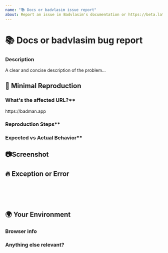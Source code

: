 ```yaml
---
name: "📚 Docs or badvlasim issue report"
about: Report an issue in Badvlasim's documentation or https://beta.latomme.org/ application
---
```


<!--🔅🔅🔅🔅🔅🔅🔅🔅🔅🔅🔅🔅🔅🔅🔅🔅🔅🔅🔅🔅🔅🔅🔅🔅🔅🔅🔅🔅🔅🔅🔅

Oh hi there! 😄

To expedite issue processing please search open and closed issues before submitting a new one.
Existing issues often contain information about workarounds, resolution, or progress updates.

🔅🔅🔅🔅🔅🔅🔅🔅🔅🔅🔅🔅🔅🔅🔅🔅🔅🔅🔅🔅🔅🔅🔅🔅🔅🔅🔅🔅🔅🔅🔅🔅🔅-->

# 📚 Docs or badvlasim bug report

### Description

<!-- ✍️edit:--> A clear and concise description of the problem...

## 🔬 Minimal Reproduction

### What's the affected URL?\*\*

<!-- ✍️edit:--> https://badman.app

### Reproduction Steps\*\*

<!-- If applicable please list the steps to take to reproduce the issue -->
<!-- ✍️edit:-->

### Expected vs Actual Behavior\*\*

<!-- If applicable please describe the difference between the expected and actual behavior after following the repro steps. -->
<!-- ✍️edit:-->

## 📷Screenshot

<!-- Often a screenshot can help to capture the issue better than a long description. -->
<!-- ✍️upload a screenshot:-->

## 🔥 Exception or Error

<pre><code>
<!-- If the issue is accompanied by an exception or an error, please share it below: -->
<!-- ✍️-->

</code></pre>

## 🌍 Your Environment

### Browser info

<!-- ✍️Is this a browser specific issue? If so, please specify the device, browser, and version. -->

### Anything else relevant?

<!-- ✍️Please provide additional info if necessary. -->
